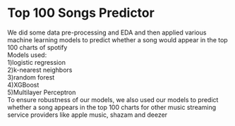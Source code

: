 # Top 100 Songs Predictor

We did some data pre-processing and EDA and then applied various machine learning models to predict whether a song would appear in the top 100 charts of spotify\
Models used:\
1)logistic regression\
2)k-nearest neighbors\
3)random forest\
4)XGBoost\
5)Multilayer Perceptron \
To ensure robustness of our models, we also used our models to predict whether a song appears in the top 100 charts for other music streaming service providers like apple music, shazam and deezer
